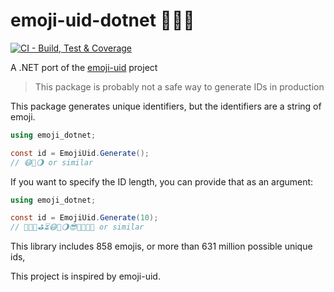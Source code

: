 # emoji-uid-dotnet 🚚👻🍊

[![CI - Build, Test & Coverage](https://github.com/bolorundurowb/emoji-uid-dotnet/actions/workflows/build.yml/badge.svg)](https://github.com/bolorundurowb/emoji-uid-dotnet/actions/workflows/build.yml)

A .NET port of the [emoji-uid](https://github.com/Noviny/emoji-uid) project

> This package is probably not a safe way to generate IDs in production

This package generates unique identifiers, but the identifiers are a string of emoji.

```csharp
using emoji_dotnet;

const id = EmojiUid.Generate();
// 😷💩🌖 or similar
```

If you want to specify the ID length, you can provide that as an argument:

```csharp
using emoji_dotnet;

const id = EmojiUid.Generate(10);
// 🥋🥒😅⛳️⏳😷💩🌖😎👩‍👩‍👦‍👦 or similar
```

This library includes 858 emojis, or more than 631 million possible unique ids,

This project is inspired by emoji-uid.
